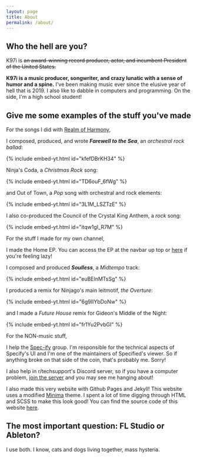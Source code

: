 ```yaml
---
layout: page
title: About
permalink: /about/
---
```


## Who the hell are you?

K97i is ~~an award-winning record producer, actor, and incumbent President of the United States.~~

**K97i is a music producer, songwriter, and crazy lunatic with a sense of humor and a spine.** I've been making music ever since the elusive year of hell that is 2019. I also like to dabble in computers and programming. On the side, I'm a high school student!

## Give me some examples of the stuff you've made

For the songs I did with [Realm of Harmony](https://www.youtube.com/@R0H),

I composed, produced, and wrote ***Farewell to the Sea***, an *orchestral rock ballad*:

{% include embed-yt.html id="kfefDBrKH34" %}

Ninja's Coda, a *Christmas Rock* song:

{% include embed-yt.html id="TD6ouF_6fWg" %}

and Out of Town, a *Pop* song with orchestral and rock elements:

{% include embed-yt.html id="3L1M_LSZTzE" %}

I also co-produced the Council of the Crystal King Anthem, a *rock* song:

{% include embed-yt.html id="itqw1gI_R7M" %}

For the stuff I made for my own channel,

I made the Home EP. You can access the EP at the navbar up top or [here](/home-ep) if you're feeling lazy!

I composed and produced ***Soulless***, a *Midtempo* track:

{% include embed-yt.html id="euBElnMTsSg" %}

I produced a remix for Ninjago's main leitmotif, *the Overture*:

{% include embed-yt.html id="6g9IIYbDoNw" %}

and I made a *Future House* remix for Gideon's Middle of the Night:

{% include embed-yt.html id="fr1Yu2PvbGI" %}

For the NON-music stuff,

I help the [Spec-ify](https://github.com/Spec-ify/) group. I'm responsible for the technical aspects of Specify's UI and I'm one of the maintainers of Specified's viewer. So if anything broke on that side of the coin, that's probably me. Sorry!

I also help in r/techsupport's Discord server, so if you have a computer problem, [join the server](https://rtech.support/discord) and you may see me hanging about!

I also made this very website with Github Pages and Jekyll! This website uses a modified [Minima](https://github.com/jekyll/minima) theme. I spent a lot of time digging through HTML and SCSS to make this look good! You can find the source code of this website [here](https://github.com/K97i/K97i.github.io).

## The most important question: FL Studio or Ableton?

I use both. I know, cats and dogs living together, mass hysteria.